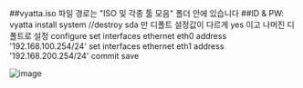 ##vyatta.iso 파일 경로는 "ISO 및 각종 툴 모음" 폴더 안에 있습니다
##ID & PW: vyatta
install system  //destroy sda 만 디폴트 설정값이 다르게 yes 이고 나머진 디폴트로 설정
configure
set interfaces ethernet eth0 address '192.168.100.254/24'
set interfaces ethernet eth1 address '192.168.200.254/24'
commit
save

![image](https://github.com/user-attachments/assets/3e0fc723-af3a-4ae2-a414-6d0449f92f12)
